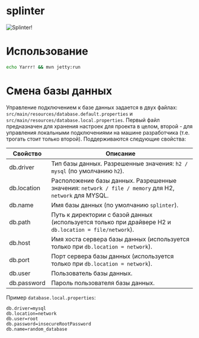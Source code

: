 splinter
========

![Splinter!](http://img3.wikia.nocookie.net/__cb20130921120031/protagonist/ru/images/f/f9/22519539.jpg)

# Использование

```bash
echo Yarrr! && mvn jetty:run
```

# Смена базы данных

Управление подключением к базе данных задается в двух файлах: `src/main/resources/database.default.properties` и
`src/main/resources/database.local.properties`. Первый файл предназначен для хранения настроек для проекта в целом,
второй - для управления локальными подключениями на машине разработчика (т.е. трогать стоит только второй).
Поддерживаются следующие свойства:

| Свойство    | Описание                                                                                               |
|-------------|--------------------------------------------------------------------------------------------------------|
| db.driver   | Тип базы данных. Разрешенные значения: `h2 / mysql` (по умолчанию `h2`).                               |
| db.location | Расположение базы данных. Разрешенные значения: `network / file / memory` для H2, `network` для MYSQL. |
| db.name     | Имя базы данных (по умолчанию `splinter`).                                                             |
| db.path     | Путь к директории с базой данных (используется только при драйвере H2 и `db.location = file/network`). |
| db.host     | Имя хоста сервера базы данных (используется только при `db.location = network`).                       |
| db.port     | Порт сервера базы данных (используется только при `db.location = network`).                            |
| db.user     | Пользователь базы данных.                                                                              |
| db.password | Пароль пользователя базы данных.                                                                       |

Пример `database.local.properties`:

```
db.driver=mysql
db.location=network
db.user=root
db.password=insecureRootPassword
db.name=random_database
```